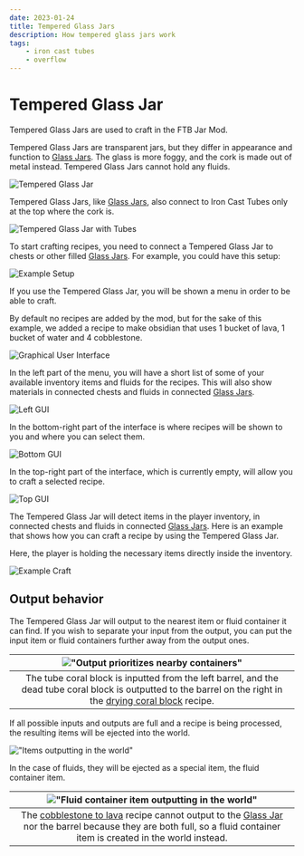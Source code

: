 ```yaml
---
date: 2023-01-24
title: Tempered Glass Jars
description: How tempered glass jars work
tags:
    - iron cast tubes
    - overflow
---
```


# Tempered Glass Jar

Tempered Glass Jars are used to craft in the FTB Jar Mod.

Tempered Glass Jars are transparent jars, but they differ in appearance and function to [Glass Jars](./glass-jars.md). The glass is more foggy, and the cork is made out of metal instead. Tempered Glass Jars cannot hold any fluids.

![Tempered Glass Jar](./images/tempered-glass-jars/tempered-glass-jar.png "Tempered Glass Jar")

Tempered Glass Jars, like [Glass Jars](./glass-jars.md), also connect to Iron Cast Tubes only at the top where the cork is.

![Tempered Glass Jar with Tubes](./images/tempered-glass-jars/tempered-glass-jar-and-tube.png "Tempered Glass Jar with Tubes")

To start crafting recipes, you need to connect a Tempered Glass Jar to chests or other filled [Glass Jars](./glass-jars.md). For example, you could have this setup:

![Example Setup](./images/tempered-glass-jars/simple-setup.png "Example Setup")

If you use the Tempered Glass Jar, you will be shown a menu in order to be able to craft.

By default no recipes are added by the mod, but for the sake of this example, we added a recipe to make obsidian that uses 1 bucket of lava, 1 bucket of water and 4 cobblestone.

![Graphical User Interface](./images/tempered-glass-jars/sample-gui.png "Graphical User Interface")

In the left part of the menu, you will have a short list of some of your available inventory items and fluids for the recipes. This will also show materials in connected chests and fluids in connected [Glass Jars](./glass-jars.md).

![Left GUI](./images/tempered-glass-jars/gui-left.png "Left GUI")

In the bottom-right part of the interface is where recipes will be shown to you and where you can select them.

![Bottom GUI](./images/tempered-glass-jars/gui-bottom.png "Bottom GUI")

In the top-right part of the interface, which is currently empty, will allow you to craft a selected recipe.

![Top GUI](./images/tempered-glass-jars/gui-top.png "Top GUI")

The Tempered Glass Jar will detect items in the player inventory, in connected chests and fluids in connected [Glass Jars](./glass-jars.md). Here is an example that shows how you can craft a recipe by using the Tempered Glass Jar.

Here, the player is holding the necessary items directly inside the inventory.

![Example Craft](./images/tempered-glass-jars/sample-recipe.gif "Example Craft")

## Output behavior

The Tempered Glass Jar will output to the nearest item or fluid container it can find. If you wish to separate your input from the output, you can put the input item or fluid containers further away from the output ones.

| !["Output prioritizes nearby containers"](./images/tempered-glass-jars/output-priority.png "Output prioritizes nearby containers") |
|:--:|
| The tube coral block is inputted from the left barrel, and the dead tube coral block is outputted to the barrel on the right in the [drying coral block](../KubeJS-integration/tempered-glass-jar-recipes.md#drying-a-coral-block-with-low-temperature) recipe. |

If all possible inputs and outputs are full and a recipe is being processed, the resulting items will be ejected into the world.

!["Items outputting in the world"](./images/tempered-glass-jars/output-in-world.gif "Items outputting in the world")

In the case of fluids, they will be ejected as a special item, the fluid container item.

| !["Fluid container item outputting in the world"](./images/tempered-glass-jars/output-in-world-fluid.gif "Fluid container item outputting in the world") |
|:--:|
| The [cobblestone to lava](../KubeJS-integration/tempered-glass-jar-recipes.md#cobblestone-to-lava-under-high-temperature) recipe cannot output to the [Glass Jar](./glass-jars.md) nor the barrel because they are both full, so a fluid container item is created in the world instead. |
